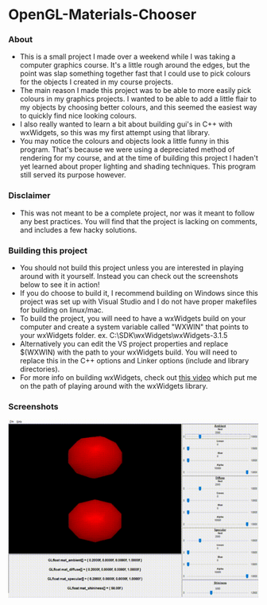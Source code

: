 # OpenGL-Materials-Chooser

### About
* This is a small project I made over a weekend while I was taking a computer graphics course. It's a little rough around the edges, but the point was slap something together fast that I could use to pick colours for the objects I created in my course projects.
* The main reason I made this project was to be able to more easily pick colours in my graphics projects. I wanted to be able to add a little flair to my objects by choosing better colours, and this seemed the easiest way to quickly find nice looking colours.
* I also really wanted to learn a bit about building gui's in C++ with wxWidgets, so this was my first attempt using that library.
* You may notice the colours and objects look a little funny in this program. That's because we were using a depreciated method of rendering for my course, and at the time of building this project I haden't yet learned about proper lighting and shading techniques. This program still served its purpose however.

### Disclaimer
* This was not meant to be a complete project, nor was it meant to follow any best practices. You will find that the project is lacking on comments, and includes a few hacky solutions. 

### Building this project
* You should not build this project unless you are interested in playing around with it yourself. Instead you can check out the screenshots below to see it in action!
* If you do choose to build it, I recommend building on Windows since this project was set up with Visual Studio and I do not have proper makefiles for building on linux/mac.
* To build the project, you will need to have a wxWidgets build on your computer and create a system variable called "WXWIN" that points to your wxWidgets folder. ex. C:\SDK\wxWidgets\wxWidgets-3.1.5
* Alternatively you can edit the VS project properties and replace $(WXWIN) with the path to your wxWidgets build. You will need to replace this in the C++ options and Linker options (include and library directories).
* For more info on building wxWidgets, check out [this video](https://www.youtube.com/watch?v=FOIbK4bJKS8) which put me on the path of playing around with the wxWidgets library.

### Screenshots

![](screenshot.gif)
